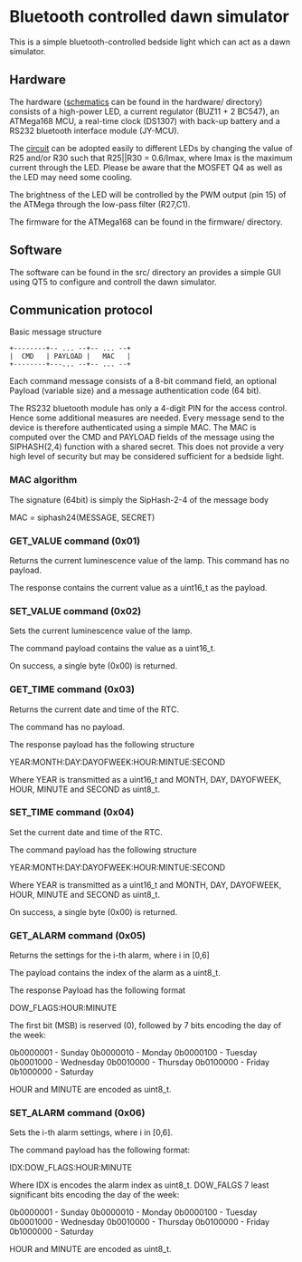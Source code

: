 # Bluetooth controlled dawn simulator

This is a simple bluetooth-controlled bedside light which can act as a dawn simulator.

## Hardware

The hardware ([schematics](https://github.com/hmatuschek/dawn/blob/master/doc/lampe_brd.pdf) 
can be found in the hardware/ directory) consists of a high-power LED,
a current regulator (BUZ11 + 2 BC547), an ATMega168 MCU, a real-time clock (DS1307) with
back-up battery and a RS232 bluetooth interface module (JY-MCU).

The [circuit](https://github.com/hmatuschek/dawn/blob/master/doc/lampe_brd.pdf) can be adopted
easily to different LEDs by changing the value of R25 and/or R30 such
that R25||R30 = 0.6/Imax, where Imax is the maximum current through the LED. Please be aware that
the MOSFET Q4 as well as the LED may need some cooling.

The brightness of the LED will be controlled by the PWM output (pin 15) of the ATMega
through the low-pass filter (R27,C1).

The firmware for the ATMega168 can be found in the firmware/ directory.


## Software

The software can be found in the src/ directory an provides a simple GUI using QT5 to configure and
controll the dawn simulator.


## Communication protocol

Basic message structure

    +--------+-- ... --+-- ... --+
    |  CMD   | PAYLOAD |   MAC   |
    +--------+---... --+-- ... --+

Each command message consists of a 8-bit command field, an optional Payload (variable size)
and a message authentication code (64 bit).

The RS232 bluetooth module has only a 4-digit PIN for the access control. Hence some
additional measures are needed. Every message send to the device is therefore authenticated
using a simple MAC. The MAC is computed over the CMD and PAYLOAD fields of the message 
using the SIPHASH(2,4) function with a shared secret. This does not provide a very high 
level of security but may be considered sufficient for a bedside light.


### MAC algorithm

The signature (64bit) is simply the SipHash-2-4 of the message body

  MAC = siphash24(MESSAGE, SECRET)


### GET_VALUE command (0x01)

Returns the current luminescence value of the lamp. This command has no payload.

The response contains the current value as a uint16_t as the payload.


### SET_VALUE command (0x02)

Sets the current luminescence value of the lamp.

The command payload contains the value as a uint16_t.

On success, a single byte (0x00) is returned.


### GET_TIME command (0x03)

Returns the current date and time of the RTC.

The command has no payload.

The response payload has the following structure

YEAR:MONTH:DAY:DAYOFWEEK:HOUR:MINTUE:SECOND

Where YEAR is transmitted as a uint16_t and MONTH, DAY, DAYOFWEEK, HOUR, MINUTE and SECOND as
uint8_t.


### SET_TIME command (0x04)

Set the current date and time of the RTC.

The command payload has the following structure

YEAR:MONTH:DAY:DAYOFWEEK:HOUR:MINTUE:SECOND

Where YEAR is transmitted as a uint16_t and MONTH, DAY, DAYOFWEEK, HOUR, MINUTE and SECOND as
uint8_t.

On success, a single byte (0x00) is returned.


### GET_ALARM command (0x05)

Returns the settings for the i-th alarm, where i in [0,6]

The payload contains the index of the alarm as a uint8_t.

The response Payload has the following format

DOW_FLAGS:HOUR:MINUTE

The first bit (MSB) is reserved (0), followed by 7 bits encoding the day of the week:

0b0000001 - Sunday
0b0000010 - Monday
0b0000100 - Tuesday
0b0001000 - Wednesday
0b0010000 - Thursday
0b0100000 - Friday
0b1000000 - Saturday

HOUR and MINUTE are encoded as uint8_t.


### SET_ALARM command (0x06)

Sets the i-th alarm settings, where i in [0,6].

The command payload has the following format:

IDX:DOW_FLAGS:HOUR:MINUTE

Where IDX is encodes the alarm index as uint8_t. DOW_FALGS 7 least significant bits encoding the day of the week:

0b0000001 - Sunday
0b0000010 - Monday
0b0000100 - Tuesday
0b0001000 - Wednesday
0b0010000 - Thursday
0b0100000 - Friday
0b1000000 - Saturday

HOUR and MINUTE are encoded as uint8_t.
